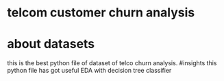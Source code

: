 # telcom customer churn analysis
# about datasets
this is the best python file of dataset of telco churn analysis. 
#insights
this python file has got useful EDA with decision tree classifier 
